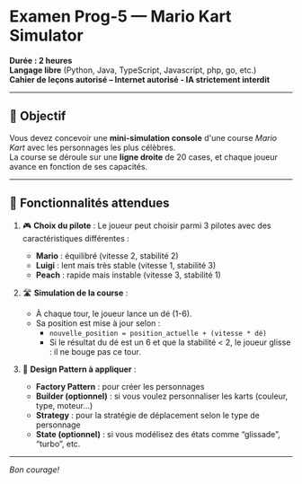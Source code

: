 # Examen Prog-5 — Mario Kart Simulator
**Durée : 2 heures**  
**Langage libre** (Python, Java, TypeScript, Javascript, php, go,  etc.)  
**Cahier de leçons autorisé – Internet autorisé - IA strictement interdit**

---

## 🎯 Objectif

Vous devez concevoir une **mini-simulation console** d'une course *Mario Kart* avec les personnages les plus célèbres.  
La course se déroule sur une **ligne droite** de 20 cases, et chaque joueur avance en fonction de ses capacités.

---

## 👾 Fonctionnalités attendues

1. 🎮 **Choix du pilote** : Le joueur peut choisir parmi 3 pilotes avec des caractéristiques différentes :
   - **Mario** : équilibré (vitesse 2, stabilité 2)
   - **Luigi** : lent mais très stable (vitesse 1, stabilité 3)
   - **Peach** : rapide mais instable (vitesse 3, stabilité 1)

2. 🛣️ **Simulation de la course** :
   - À chaque tour, le joueur lance un dé (1-6).
   - Sa position est mise à jour selon :
     - `nouvelle_position = position_actuelle + (vitesse * dé)`
     - Si le résultat du dé est un 6 et que la stabilité < 2, le joueur glisse : il ne bouge pas ce tour.

3. 🧠 **Design Pattern à appliquer** :
   - **Factory Pattern** : pour créer les personnages
   - **Builder (optionnel)** : si vous voulez personnaliser les karts (couleur, type, moteur…)
   - **Strategy** : pour la stratégie de déplacement selon le type de personnage
   - **State (optionnel)** : si vous modélisez des états comme “glissade”, “turbo”, etc.

---

*Bon courage!*
